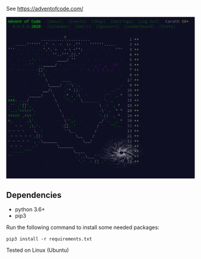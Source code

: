 See <https://adventofcode.com/>

![](AoC_2020_calendar.png)


## Dependencies

- python 3.6+
- pip3

Run the following command to install some needed packages:

```
pip3 install -r requirements.txt
```

Tested on Linux (Ubuntu)
